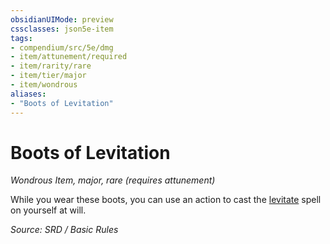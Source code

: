 ```yaml
---
obsidianUIMode: preview
cssclasses: json5e-item
tags:
- compendium/src/5e/dmg
- item/attunement/required
- item/rarity/rare
- item/tier/major
- item/wondrous
aliases: 
- "Boots of Levitation"
---
```

# Boots of Levitation
*Wondrous Item, major, rare (requires attunement)*  


While you wear these boots, you can use an action to cast the [levitate](levitate.md) spell on yourself at will.

*Source: SRD / Basic Rules*